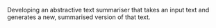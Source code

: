 Developing an abstractive text summariser that takes an input text and generates a new, summarised version of that text. 
